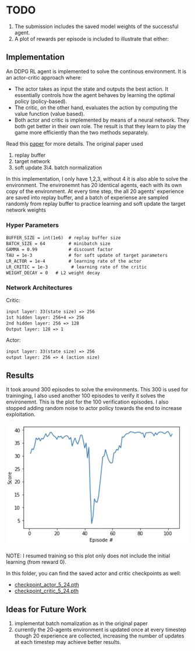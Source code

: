 # TODO
1. The submission includes the saved model weights of the successful agent.
2. 	 A plot of rewards per episode is included to illustrate that either:

## Implementation
An DDPG RL agent is implemented to solve the continous environment.
It is an actor-critic approach where:
- The actor takes as input the state and outputs the best action. It essentially controls how the agent behaves by learning the optimal policy (policy-based).
- The critic, on the other hand, evaluates the action by computing the value function (value based).
- Both actor and critic is implemented by means of a neural network. They both get better in their own role. The result is that they learn to play the game more efficiently than the two methods separately.

Read this [paper](https://arxiv.org/abs/1509.02971) for more details.
The original paper used
  1. replay buffer
  2. target network
  3. soft update
  3\4. batch normalization

In this implementation, I only have 1,2,3, without 4 it is also able to solve the environment.
The environemnt has  20 identical agents, each with its own copy of the environment. At every time step, the all 20 agents' experience are saved into replay buffer, and a batch of experiense are sampled randomly from replay buffer to practice learning and soft update the target network weights

### Hyper Parameters
```
BUFFER_SIZE = int(1e6)  # replay buffer size
BATCH_SIZE = 64         # minibatch size
GAMMA = 0.99            # discount factor
TAU = 1e-3              # for soft update of target parameters
LR_ACTOR = 1e-4         # learning rate of the actor
LR_CRITIC = 1e-3         # learning rate of the critic
WEIGHT_DECAY = 0   # L2 weight decay
```
### Network Architectures
Critic:
```
input layer: 33(state size) => 256
1st hidden layer: 256+4 => 256
2nd hidden layer: 256 => 128
Output layer: 128 => 1
```
Actor:
```
input layer: 33(state size) => 256
output layer: 256 => 4 (action size)
```
## Results
It took around 300 episodes to solve the environments. This 300 is used for traininging, I also used another 100 episodes to verify it solves the environemnt. This is the plot for the 100 verification episodes. I also stopped adding random noise to actor policy towards the end to increase exploitation.

![alt text](./plot.png)

NOTE: I resumed training so this plot only does not include the initial learning (from reward 0).

In this folder, you can find the saved actor and critic checkpoints as well:
- [checkpoint_actor_5_24.pth](./checkpoint_actor_5_24.pth)
- [checkpoint_critic_5_24.pth](./checkpoint_critic_5_24.pth)

## Ideas for Future Work
1. implementat batch nomalization as in the original paper
2. currently the 20-agents environment is updated once at every timestep though 20 experience are collected, increasing the number of updates at each timestep may achieve better results.
